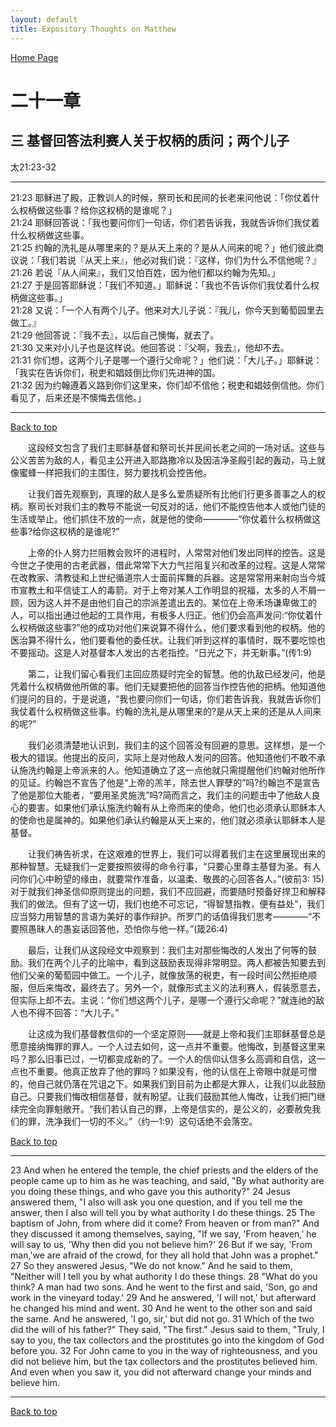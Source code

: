 ```yaml
---
layout: default
title: Expository Thoughts on Matthew
---
```

[ Home Page ]({{site.baseurl}}/index) <br>

<a name="0"></a>
# 二十一章 

## 三 基督回答法利赛人关于权柄的质问；两个儿子

太21:23-32

***

21:23 耶稣进了殿，正教训人的时候，祭司长和民间的长老来问他说：「你仗着什么权柄做这些事？给你这权柄的是谁呢？」<br>
21:24 耶稣回答说：「我也要问你们一句话，你们若告诉我，我就告诉你们我仗着什么权柄做这些事。<br>
21:25 约翰的洗礼是从哪里来的？是从天上来的？是从人间来的呢？」他们彼此商议说：「我们若说『从天上来』，他必对我们说：『这样，你们为什么不信他呢？』<br>
21:26 若说『从人间来』，我们又怕百姓，因为他们都以约翰为先知。」<br>
21:27 于是回答耶稣说：「我们不知道。」耶稣说：「我也不告诉你们我仗着什么权柄做这些事。」<br>
21:28 又说：「一个人有两个儿子。他来对大儿子说：『我儿，你今天到葡萄园里去做工。』<br>
21:29 他回答说：『我不去』，以后自己懊悔，就去了。<br>
21:30 又来对小儿子也是这样说。他回答说：『父啊，我去』，他却不去。<br>
21:31 你们想，这两个儿子是哪一个遵行父命呢？」他们说：「大儿子。」耶稣说：「我实在告诉你们，税吏和娼妓倒比你们先进神的国。<br>
21:32 因为约翰遵着义路到你们这里来，你们却不信他；税吏和娼妓倒信他。你们看见了，后来还是不懊悔去信他。」<br>

***

[Back to top](#0)

&emsp;&emsp;这段经文包含了我们主耶稣基督和祭司长并民间长老之间的一场对话。这些与公义苦苦为敌的人，看见主公开进入耶路撒冷以及因洁净圣殿引起的轰动，马上就像蜜蜂一样把我们的主围住，努力要找机会控告他。

&emsp;&emsp;让我们首先观察到，真理的敌人是多么爱质疑所有比他们行更多善事之人的权柄。察司长对我们主的教导不能说一句反对的话，他们不能控告他本人或他门徒的生活或举止。他们抓住不放的一点，就是他的使命————“你仗着什么权柄做这些事?给你这权柄的是谁呢?”

&emsp;&emsp;上帝的仆人努力拦阻教会败坏的进程时，人常常对他们发出同样的控告。这是今世之子使用的古老武器，借此常常下大力气拦阻复兴和改革的过程。这是人常常在改教家、清教徒和上世纪循道宗人士面前挥舞的兵器。这是常常用来射向当今城市宣教土和平信徒工人的毒箭。对于上帝对某人工作明显的祝福，太多的人不屑一顾，因为这人并不是由他们自己的宗派差遣出去的。某位在上帝禾场谦卑做工的人，可以指出通过他起的工具作用，有极多人归正。他们仍会高声发问:“你仗着什么权柄做这些事?”他的成功对他们来说算不得什么，他们要求看到他的权柄。他的医治算不得什么，他们要看他的委任状。让我们听到这样的事情时，既不要吃惊也不要摇动。这是人对基督本人发出的古老指控。“日光之下，并无新事。”(传1:9)

&emsp;&emsp;第二，让我们留心看我们主回应质疑时完全的智慧。他的仇敌已经发问，他是凭着什么权柄做他所做的事。他们无疑要把他的回答当作控告他的把柄。他知道他们提问的目的，于是说道，“我也要问你们一句话，你们若告诉我，我就告诉你们我仗着什么权柄做这些事。约翰的洗礼是从哪里来的?是从天上来的还是从人间来的呢?”

&emsp;&emsp;我们必须清楚地认识到，我们主的这个回答没有回避的意思。这样想，是一个极大的错误。他提出的反问，实际上是对他敌人发问的回答。他知道他们不敢不承认施洗约翰是上帝派来的人。他知道确立了这一点他就只需提醒他们约翰对他所作的见证。约翰岂不宣告了他是“上帝的羔羊，除去世人罪孽的”吗?约翰岂不是宣告了他是那位大能者，“要用圣灵施洗”吗?简而言之，我们主的问题击中了他敌人良心的要害。如果他们承认施洗约翰有从上帝而来的使命，他们也必须承认耶稣本人的使命也是属神的。如果他们承认约翰是从天上来的，他们就必须承认耶稣本人是基督。

&emsp;&emsp;让我们祷告祈求，在这艰难的世界上，我们可以得着我们主在这里展现出来的那种智慧。无疑我们一定要按照彼得的命令行事，“只要心里尊主基督为圣。有人问你们心中盼望的缘由，就要常作准备，以温柔、敬畏的心回答各人。”(彼前3: 15)对于就我们神圣信仰原则提出的问题，我们不应回避，而要随时预备好捍卫和解释我们的做法。但有了这一切，我们也绝不可忘记，“得智慧指教，便有益处”，我们应当努力用智慧的言语为美好的事作辩护。所罗门的话值得我们思考————“不要照愚昧人的愚妄话回答他，恐怕你与他一样。”(箴26:4)

&emsp;&emsp;最后，让我们从这段经文中观察到：我们主对那些悔改的人发出了何等的鼓励。我们在两个儿子的比喻中，看到这鼓励表现得非常明显。两人都被告知要去到他们父亲的葡萄园中做工。一个儿子，就像放荡的税吏，有一段时间公然拒绝顺服，但后来悔改，最终去了。另外一个，就像形式主义的法利赛人，假装愿意去，但实际上却不去。主说：“你们想这两个儿子，是哪一个遵行父命呢？”就连祂的敌人也不得不回答：“大儿子。”

&emsp;&emsp;让这成为我们基督教信仰的一个坚定原则——就是上帝和我们主耶稣基督总是愿意接纳悔罪的罪人。一个人过去如何，这一点并不重要。他悔改，到基督这里来吗？那么旧事已过，一切都变成新的了。一个人的信仰认信多么高调和自信，这一点也不重要。他真正放弃了他的罪吗？如果没有，他的认信在上帝眼中就是可憎的，他自己就仍落在咒诅之下。如果我们到目前为止都是大罪人，让我们以此鼓励自己。只要我们悔改相信基督，就有盼望。让我们鼓励其他人悔改，让我们把门继续完全向罪魁敞开。“我们若认自己的罪，上帝是信实的，是公义的，必要赦免我们的罪，洗净我们一切的不义。”（约一1:9）这句话绝不会落空。

[Back to top](#0)

***

23 And when he entered the temple, the chief priests and the elders of the people came up to him as he was teaching, and said, "By what authority are you doing these things, and who gave you this authority?" 24 Jesus answered them, "I also will ask you one question, and if you tell me the answer, then I also will tell you by what authority I do these things. 25 The baptism of John, from where did it come? From heaven or from man?" And they discussed it among themselves, saying, "If we say, 'From heaven,' he will say to us, 'Why then did you not believe him?' 26 But if we say, 'From man,'we are afraid of the crowd, for they all hold that John was a prophet." 27 So they answered Jesus, "We do not know." And he said to them, "Neither will I tell you by what authority I do these things. 28 "What do you think? A man had two sons. And he went to the first and said, 'Son, go and work in the vineyard today.' 29 And he answered, 'I will not,' but afterward he changed his mind and went. 30 And he went to the other son and said the same. And he answered, 'I go, sir,' but did not go. 31 Which of the two did the will of his father?" They said, "The first." Jesus said to them, "Truly, I say to you, the tax collectors and the prostitutes go into the kingdom of God before you. 32 For John came to you in the way of righteousness, and you did not believe him, but the tax collectors and the prostitutes believed him. And even when you saw it, you did not afterward change your minds and believe him.

***

[Back to top](#0)
